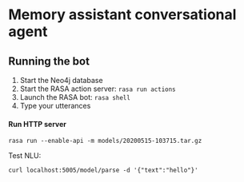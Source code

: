 # Memory assistant conversational agent

## Running the bot

1. Start the Neo4j database
2. Start the RASA action server: ``rasa run actions``
3. Launch the RASA bot: ``rasa shell``
4. Type your utterances

#### Run HTTP server
`rasa run --enable-api -m models/20200515-103715.tar.gz
`

Test NLU:
 
`curl localhost:5005/model/parse -d '{"text":"hello"}'`